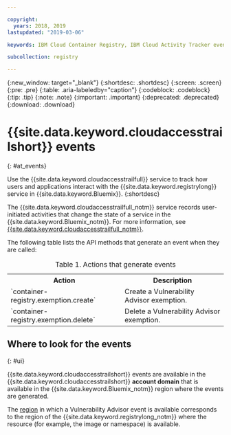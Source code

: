 ```yaml
---

copyright:
  years: 2018, 2019
lastupdated: "2019-03-06"

keywords: IBM Cloud Container Registry, IBM Cloud Activity Tracker events, Activity Tracker events, events, track,

subcollection: registry

---
```


{:new_window: target="_blank"}
{:shortdesc: .shortdesc}
{:screen: .screen}
{:pre: .pre}
{:table: .aria-labeledby="caption"}
{:codeblock: .codeblock}
{:tip: .tip}
{:note: .note}
{:important: .important}
{:deprecated: .deprecated}
{:download: .download}

# {{site.data.keyword.cloudaccesstrailshort}} events
{: #at_events}

Use the {{site.data.keyword.cloudaccesstrailfull}} service to track how users and applications interact with the {{site.data.keyword.registrylong}} service in {{site.data.keyword.Bluemix}}.
{:shortdesc}

The {{site.data.keyword.cloudaccesstrailfull_notm}} service records user-initiated activities that change the state of a service in the {{site.data.keyword.Bluemix_notm}}.
For more information, see [{{site.data.keyword.cloudaccesstrailfull_notm}}](/docs/services/cloud-activity-tracker?topic=cloud-activity-tracker-getting-started-with-cla#getting-started-with-cla).


The following table lists the API methods that generate an event when they are called:

<table>
  <caption>Table 1. Actions that generate events</caption>
  <tr>
    <th>Action</th>
	  <th>Description</th>
  </tr>
  <tr>
    <td>`container-registry.exemption.create`</td>
	  <td>Create a Vulnerability Advisor exemption.</td>
  </tr>
  <tr>
    <td>`container-registry.exemption.delete`</td>
	  <td>Delete a Vulnerability Advisor exemption.</td>
  </tr>
 </table>

## Where to look for the events
{: #ui}

{{site.data.keyword.cloudaccesstrailshort}} events are available in the {{site.data.keyword.cloudaccesstrailshort}} **account domain** that is available in the {{site.data.keyword.Bluemix_notm}} region where the events are generated.

The [region](/docs/services/Registry?topic=registry-registry_overview#registry_regions) in which a Vulnerability Advisor event is available corresponds to the region of the {{site.data.keyword.registrylong_notm}} where the resource (for example, the image or namespace) is available.

